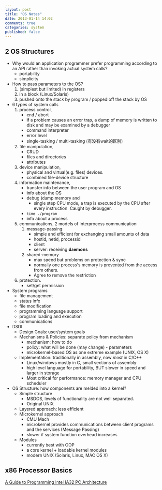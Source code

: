 ```yaml
---
layout: post
title: "OS Notes"
date: 2013-01-14 14:02
comments: true
categories: system
published: false
---
```


## 2 OS Structures

- Why would an application programmer prefer programming according to an API rather than invoking actual system calls?
	- portability
	- simplicity
- How to pass parameters to the OS?
	1. (simplest but limited) in registers
	2. in a block (Linux/Solaris)
	3. pushed onto the stack by program / popped off the stack by OS	
- 6 types of system calls
	1. process control, 
		- end / abort
		- if a problem causes an error trap, a dump of memory is written to disk and may be examined by a debugger
		- command interpreter
		- error level
		- single-tasking / multi-tasking (有没有wait的区别)
	2. file manipulation, 
		- CRUD
		- files and directories
		- attributes
	3. device manipulation, 
		- physical and virtual(e.g. files) devices. 
		- combined file-device structure
	4. information maintenance, 
		- transfer info between the user program and OS
		- info about the OS
		- debug (dump memory and
			- single step CPU mode, a trap is executed by the CPU after every instruction. Caught by debugger.
		- `time ./program`
		- info about a process
	5. communications, 2 models of interprocess communication
		1. message-passing
			- simple and efficient for exchanging small amounts of data
			- hostid, netid, processid
			- client
			- server: receiving **daemons**
		2. shared-memory
			- max speed but problems on protection & sync
			- normally one process's memory is prevented from the access from others.
			- Agree to remove the restriction
	6. protection.
		- set/get permission
- System programs
	- file management
	- status info
	- file modification
	- programming language support
	- program loading and execution
	- communications
- DSDI
	- Design Goals: user/system goals
	- Mechanisms & Policies: separate policy from mechanism 
		- mechanism: how to do
		- policy: what will be done (may change) - parameters
		- microkernel-based OS as one extreme example (UNIX, OS X)
	- Implementation: traditionally in assembly, now _most_ in C/C++ 
		- Linux/windows mostly in C, small sections of assembly
		- high level language for portability, BUT slower in speed and larger in storage
		- Most critical for performance: memory manager and CPU scheduler
- OS Structure: how components are melded into a kernel?
	- Simple structure
		- MSDOS, levels of functionality are not well separated. 
		- Original UNIX
	- Layered approach: less efficient
	- Microkernel approach 
		- CMU Mach
		- microkernel provides communications between client programs and the services (Message Passing)
		- slower if system function overhead increases
	- Modules
		- currently best with OOP
		- a core kernel + loadable kernel modules
		- modern UNIX (Solaris, Linux, MAC OS X)

## x86 Processor Basics

[A Guide to Programming Intel IA32 PC Architecture](http://zoo.cs.yale.edu/classes/cs422/2013/ref/pc-arch)
	
